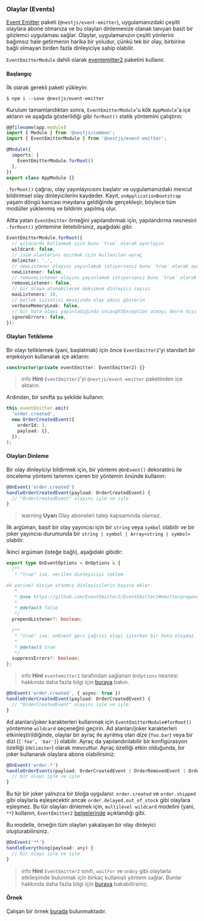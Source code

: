 ### Olaylar (Events)

[Event Emitter](https://www.npmjs.com/package/@nestjs/event-emitter) paketi (`@nestjs/event-emitter`), uygulamanızdaki çeşitli olaylara abone olmanıza ve bu olayları dinlemenize olanak tanıyan basit bir gözlemci uygulaması sağlar. Olaylar, uygulamanızın çeşitli yönlerini bağımsız hale getirmenin harika bir yoludur, çünkü tek bir olay, birbirine bağlı olmayan birden fazla dinleyiciye sahip olabilir.

`EventEmitterModule` dahili olarak [eventemitter2](https://github.com/EventEmitter2/EventEmitter2) paketini kullanır.

#### Başlangıç

İlk olarak gerekli paketi yükleyin:

```shell
$ npm i --save @nestjs/event-emitter
```

Kurulum tamamlandıktan sonra, `EventEmitterModule`'u kök `AppModule`'a içe aktarın ve aşağıda gösterildiği gibi `forRoot()` statik yöntemini çalıştırın:

```typescript
@@filename(app.module)
import { Module } from '@nestjs/common';
import { EventEmitterModule } from '@nestjs/event-emitter';

@Module({
  imports: [
    EventEmitterModule.forRoot()
  ],
})
export class AppModule {}
```

`.forRoot()` çağrısı, olay yayınlayıcısını başlatır ve uygulamanızdaki mevcut bildirimsel olay dinleyicilerini kaydeder. Kayıt, `onApplicationBootstrap` yaşam döngü kancası meydana geldiğinde gerçekleşir, böylece tüm modüller yüklenmiş ve bildirim yapılmış olur.

Altta yatan `EventEmitter` örneğini yapılandırmak için, yapılandırma nesnesini `.forRoot()` yöntemine iletebilirsiniz, aşağıdaki gibi:

```typescript
EventEmitterModule.forRoot({
  // wildcards kullanmak için bunu `true` olarak ayarlayın
  wildcard: false,
  // isim alanlarını ayırmak için kullanılan ayraç
  delimiter: '.',
  // newListener olayını yayınlamak istiyorsanız bunu `true` olarak ayarlayın
  newListener: false,
  // removeListener olayını yayınlamak istiyorsanız bunu `true` olarak ayarlayın
  removeListener: false,
  // bir olaya atanabilecek maksimum dinleyici sayısı
  maxListeners: 10,
  // bellek sızıntısı mesajında olay adını gösterin
  verboseMemoryLeak: false,
  // bir hata olayı yayınladığında uncaughtException atmayı devre dışı bırakın
  ignoreErrors: false,
});
```

#### Olayları Tetikleme

Bir olayı tetiklemek (yani, başlatmak) için önce `EventEmitter2`'yi standart bir enjeksiyon kullanarak içe aktarın:

```typescript
constructor(private eventEmitter: EventEmitter2) {}
```

> info **Hint** `EventEmitter2`'yi `@nestjs/event-emitter` paketinden içe aktarın.

Ardından, bir sınıfta şu şekilde kullanın:

```typescript
this.eventEmitter.emit(
  'order.created',
  new OrderCreatedEvent({
    orderId: 1,
    payload: {},
  }),
);
```

#### Olayları Dinleme

Bir olay dinleyiciyi bildirmek için, bir yöntemi `@OnEvent()` dekoratörü ile önceleme yöntemi tanımını içeren bir yöntemin önünde kullanın:

```typescript
@OnEvent('order.created')
handleOrderCreatedEvent(payload: OrderCreatedEvent) {
  // "OrderCreatedEvent" olayını işle ve işle
}
```

> warning **Uyarı** Olay aboneleri talep kapsamında olamaz.

İlk argüman, basit bir olay yayıncısı için bir `string` veya `symbol` olabilir ve bir joker yayıncısı durumunda bir `string | symbol | Array<string | symbol>` olabilir.  

İkinci argüman (isteğe bağlı), aşağıdaki gibidir:

```typescript
export type OnEventOptions = OnOptions & {
  /**
   * "true" ise, verilen dinleyiciyi (eklem

ek yerine) diziye atanmış dinleyicilerin başına ekler.
   *
   * @see https://github.com/EventEmitter2/EventEmitter2#emitterprependlistenerevent-listener-options
   *
   * @default false
   */
  prependListener?: boolean;

  /**
   * "true" ise, onEvent geri çağrısı olayı işlerken bir hata oluşmaz. Aksi takdirde, "false" ise bir hata fırlatır.
   * 
   * @default true
   */
  suppressErrors?: boolean;
};
```

> info **Hint** `eventemitter2` tarafından sağlanan `OnOptions` nesnesi hakkında daha fazla bilgi için [buraya](https://github.com/EventEmitter2/EventEmitter2#emitteronevent-listener-options-objectboolean) bakın.

```typescript
@OnEvent('order.created', { async: true })
handleOrderCreatedEvent(payload: OrderCreatedEvent) {
  // "OrderCreatedEvent" olayını işle ve işle
}
```

Ad alanları/joker karakterleri kullanmak için `EventEmitterModule#forRoot()` yöntemine `wildcard` seçeneğini geçirin. Ad alanları/joker karakterleri etkinleştirildiğinde, olaylar bir ayraç ile ayrılmış olan dize (`foo.bar`) veya bir dizi (`['foo', 'bar']`) olabilir. Ayraç da yapılandırılabilir bir konfigürasyon özelliği (`delimiter`) olarak mevcuttur. Ayraç özelliği etkin olduğunda, bir joker kullanarak olaylara abone olabilirsiniz:

```typescript
@OnEvent('order.*')
handleOrderEvents(payload: OrderCreatedEvent | OrderRemovedEvent | OrderUpdatedEvent) {
  // bir olayı işle ve işle
}
```

Bu tür bir joker yalnızca bir bloğa uygulanır. `order.created` ve `order.shipped` gibi olaylarla eşleşecektir ancak `order.delayed.out_of_stock` gibi olaylara eşleşmez.
Bu tür olayları dinlemek için, `multilevel wildcard` modelini (yani, `**`) kullanın, `EventEmitter2` [belgelerinde](https://github.com/EventEmitter2/EventEmitter2#multi-level-wildcards) açıklandığı gibi.

Bu modelle, örneğin tüm olayları yakalayan bir olay dinleyici oluşturabilirsiniz.

```typescript
@OnEvent('**')
handleEverything(payload: any) {
  // bir olayı işle ve işle
}
```

> info **Hint** `EventEmitter2` sınıfı, `waitFor` ve `onAny` gibi olaylarla etkileşimde bulunmak için birkaç kullanışlı yöntem sağlar. Bunlar hakkında daha fazla bilgi için [buraya](https://github.com/EventEmitter2/EventEmitter2) bakabilirsiniz.

#### Örnek

Çalışan bir örnek [burada](https://github.com/nestjs/nest/tree/master/sample/30-event-emitter) bulunmaktadır.